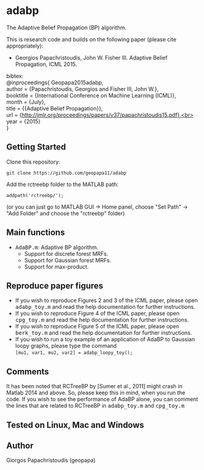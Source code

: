 # adabp
The Adaptive Belief Propagation (BP) algorithm.

This is research code and builds on the following paper (please cite appropriately):

- Georgios Papachristoudis, John W. Fisher III.
Adaptive Belief Propagation,
ICML 2015.

bibtex: <br>
@inproceedings{ Geopapa2015adabp,<br>
author = {Papachristoudis, Georgios and Fisher III, John W.},<br>
booktitle = {International Conference on Machine Learning (ICML)},<br>
month = {July},<br>
title = {{Adaptive Belief Propagation}},<br>
url = {http://jmlr.org/proceedings/papers/v37/papachristoudis15.pdf},<br>
year = {2015}<br>
}

## Getting Started

Clone this repository:

```
git clone https://github.com/geopapa11/adabp
```

Add the rctreebp folder to the MATLAB path:

```
addpath('rctreebp/');
```

(or you can just go to MATLAB GUI -> Home panel, choose "Set Path" -> "Add Folder" and choose the "rctreebp" folder)

## Main functions

- <tt>AdaBP.m</tt>: Adaptive BP algorithm.
  - Support for discrete forest MRFs.
  - Support for Gaussian forest MRFs.
  - Support for max-product.

## Reproduce paper figures

- If you wish to reproduce Figures 2 and 3 of the ICML paper, please open <tt>adabp_toy.m</tt> and read the help documentation for further instructions.
- If you wish to reproduce Figure 4 of the ICML paper, please open <tt>cpg_toy.m</tt> and read the help documentation for further instructions.
- If you wish to reproduce Figure 5 of the ICML paper, please open <tt>berk_toy.m</tt> and read the help documentation for further instructions.
- If you wish to run a toy example of an application of AdaBP to Gaussian loopy graphs, please type the command <br>
```[mu1, var1, mu2, var2] = adabp_loopy_toy();```

## Comments
It has been noted that RCTreeBP by [Sumer et al., 2011] might crash in Matlab 2014 and above. So, please keep this in mind, when you run the code. If you wish to see the performance of AdaBP alone, you can comment the lines that are related to RCTreeBP in <tt>adabp_toy.m</tt> and <tt>cpg_toy.m</tt>

## Tested on Linux, Mac and Windows

## Author
Giorgos Papachristoudis (geopapa)

